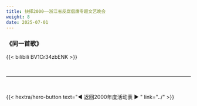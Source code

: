```yaml
---
title: 抉择2000——浙江省反腐倡廉专题文艺晚会
weight: 8
date: 2025-07-01
---
```


### 《同一首歌》

{{< bilibili BV1Cr34zbENK >}}


<br>
<hr>
<br>

{{< hextra/hero-button text="◀ 返回2000年度活动表 ▶ " link="../" >}}